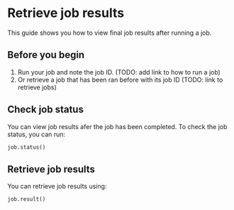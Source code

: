 # Retrieve job results

This guide shows you how to view final job results after running a job.

## Before you begin

1. Run your job and note the job ID. (TODO: add link to how to run a job)
2. Or retrieve a job that has been ran before with its job ID (TODO: link to retrieve jobs)

## Check job status

You can view job results afer the job has been completed. To check the job status, you can run:

```python
job.status()
```

## Retrieve job results

You can retrieve job results using:

```python
job.result()
```
